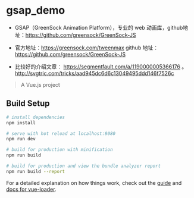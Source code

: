 # gsap_demo

* GSAP（GreenSock Animation Platform），专业的 web 动画库，github地址：https://github.com/greensock/GreenSock-JS

* 官方地址：https://greensock.com/tweenmax
github 地址：https://github.com/greensock/GreenSock-JS

* 比较好的介绍文章：
https://segmentfault.com/a/1190000005366176 。
http://svgtric.com/tricks/aad945dc6d6c13049495ddd146f7526c

> A Vue.js project

## Build Setup

``` bash
# install dependencies
npm install

# serve with hot reload at localhost:8080
npm run dev

# build for production with minification
npm run build

# build for production and view the bundle analyzer report
npm run build --report
```

For a detailed explanation on how things work, check out the [guide](http://vuejs-templates.github.io/webpack/) and [docs for vue-loader](http://vuejs.github.io/vue-loader).
